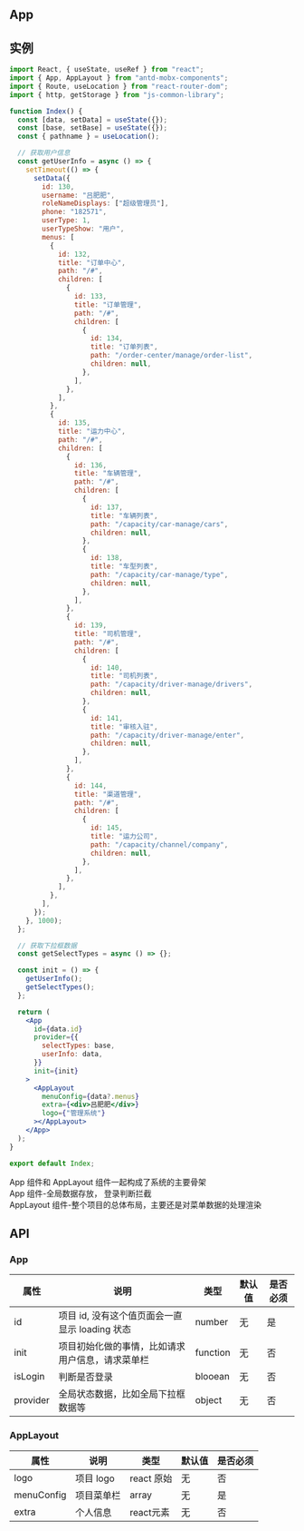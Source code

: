 ## App

## 实例

```jsx
import React, { useState, useRef } from "react";
import { App, AppLayout } from "antd-mobx-components";
import { Route, useLocation } from "react-router-dom";
import { http, getStorage } from "js-common-library";

function Index() {
  const [data, setData] = useState({});
  const [base, setBase] = useState({});
  const { pathname } = useLocation();

  // 获取用户信息
  const getUserInfo = async () => {
    setTimeout(() => {
      setData({
        id: 130,
        username: "吕肥肥",
        roleNameDisplays: ["超级管理员"],
        phone: "182571",
        userType: 1,
        userTypeShow: "用户",
        menus: [
          {
            id: 132,
            title: "订单中心",
            path: "/#",
            children: [
              {
                id: 133,
                title: "订单管理",
                path: "/#",
                children: [
                  {
                    id: 134,
                    title: "订单列表",
                    path: "/order-center/manage/order-list",
                    children: null,
                  },
                ],
              },
            ],
          },
          {
            id: 135,
            title: "运力中心",
            path: "/#",
            children: [
              {
                id: 136,
                title: "车辆管理",
                path: "/#",
                children: [
                  {
                    id: 137,
                    title: "车辆列表",
                    path: "/capacity/car-manage/cars",
                    children: null,
                  },
                  {
                    id: 138,
                    title: "车型列表",
                    path: "/capacity/car-manage/type",
                    children: null,
                  },
                ],
              },
              {
                id: 139,
                title: "司机管理",
                path: "/#",
                children: [
                  {
                    id: 140,
                    title: "司机列表",
                    path: "/capacity/driver-manage/drivers",
                    children: null,
                  },
                  {
                    id: 141,
                    title: "审核入驻",
                    path: "/capacity/driver-manage/enter",
                    children: null,
                  },
                ],
              },
              {
                id: 144,
                title: "渠道管理",
                path: "/#",
                children: [
                  {
                    id: 145,
                    title: "运力公司",
                    path: "/capacity/channel/company",
                    children: null,
                  },
                ],
              },
            ],
          },
        ],
      });
    }, 1000);
  };

  // 获取下拉框数据
  const getSelectTypes = async () => {};

  const init = () => {
    getUserInfo();
    getSelectTypes();
  };

  return (
    <App
      id={data.id}
      provider={{
        selectTypes: base,
        userInfo: data,
      }}
      init={init}
    >
      <AppLayout
        menuConfig={data?.menus}
        extra={<div>吕肥肥</div>}
        logo={"管理系统"}
      ></AppLayout>
    </App>
  );
}

export default Index;
```

App 组件和 AppLayout 组件一起构成了系统的主要骨架  
App 组件-全局数据存放， 登录判断拦截  
AppLayout 组件-整个项目的总体布局，主要还是对菜单数据的处理渲染

## API

### App

| 属性     | 说明                                             | 类型     | 默认值 | 是否必须 |
| -------- | ------------------------------------------------ | -------- | ------ | -------- |
| id       | 项目 id, 没有这个值页面会一直显示 loading 状态   | number   | 无     | 是       |
| init     | 项目初始化做的事情，比如请求用户信息，请求菜单栏 | function | 无     | 否       |
| isLogin  | 判断是否登录                                     | blooean  | 无     | 否       |
| provider | 全局状态数据，比如全局下拉框数据等               | object   | 无     | 否       |

### AppLayout

| 属性 | 说明 | 类型 | 默认值 | 是否必须 |
| ---- | -------- | ------ | ------ | -------- |
| logo | 项目 logo | react 原始 | 无 | 否 |
| menuConfig| 项目菜单栏 | array | 无 | 是 |
| extra | 个人信息 | react元素 | 无 | 否 |
